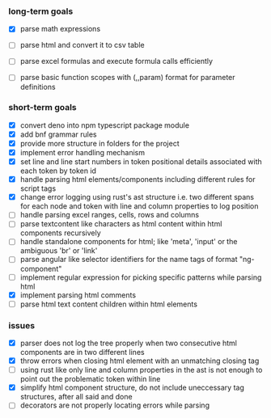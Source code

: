 ### long-term goals

- [x] parse math expressions
- [ ] parse html and convert it to csv table
- [ ] parse excel formulas and execute formula calls efficiently
- [ ] parse basic function scopes with (,,param) format for parameter definitions


### short-term goals

- [x] convert deno into npm typescript package module
- [x] add bnf grammar rules
- [x] provide more structure in folders for the project
- [x] implement error handling mechanism
- [x] set line and line start numbers in token positional details associated with each token by token id
- [x] handle parsing html elements/components including different rules for script tags
- [x] change error logging using rust's ast structure i.e. two different spans for each node and token with line and column properties to log position
- [ ] handle parsing excel ranges, cells, rows and columns
- [ ] parse textcontent like characters as html content within html components recursively
- [ ] handle standalone components for html; like 'meta', 'input' or the ambiguous 'br' or 'link'
- [ ] parse angular like selector identifiers for the name tags of format "ng-component"
- [ ] implement regular expression for picking specific patterns while parsing html
- [x] implement parsing html comments
- [ ] parse html text content children within html elements

### issues

- [x] parser does not log the tree properly when two consecutive html components are in two different lines
- [x] throw errors when closing html element with an unmatching closing tag
- [ ] using rust like only line and column properties in the ast is not enough to point out the problematic token within line
- [x] simplify html component structure, do not include uneccessary tag structures, after all said and done
- [ ] decorators are not properly locating errors while parsing